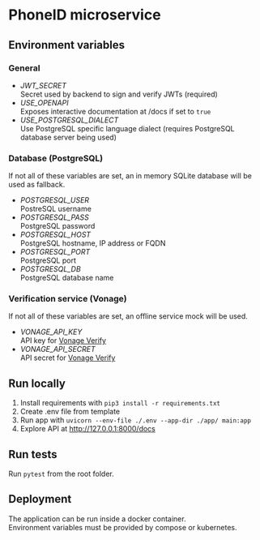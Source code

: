 # PhoneID microservice

## Environment variables
### General
* _JWT_SECRET_  
Secret used by backend to sign and verify JWTs (required)
* _USE_OPENAPI_  
Exposes interactive documentation at /docs if set to `true`
* _USE_POSTGRESQL_DIALECT_  
Use PostgreSQL specific language dialect (requires PostgreSQL database server being used)
### Database (PostgreSQL)
If not all of these variables are set, an in memory SQLite database will be used as fallback.
* _POSTGRESQL_USER_  
PostreSQL username
* _POSTGRESQL_PASS_  
PostgreSQL password
* _POSTGRESQL_HOST_  
PostgreSQL hostname, IP address or FQDN
* _POSTGRESQL_PORT_  
PostgreSQL port
* _POSTGRESQL_DB_  
PostgreSQL database name
### Verification service (Vonage)
If not all of these variables are set, an offline service mock will be used.
* _VONAGE_API_KEY_  
API key for [Vonage Verify](https://www.vonage.com/communications-apis/verify/)
* _VONAGE_API_SECRET_  
API secret for [Vonage Verify](https://www.vonage.com/communications-apis/verify/)

## Run locally
1. Install requirements with `pip3 install -r requirements.txt`
2. Create .env file from template
3. Run app with `uvicorn --env-file ./.env --app-dir ./app/ main:app`
4. Explore API at http://127.0.0.1:8000/docs

## Run tests
Run `pytest` from the root folder.

## Deployment
The application can be run inside a docker container.  
Environment variables must be provided by compose or kubernetes.
